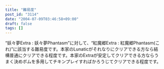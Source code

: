 ```yaml
---
title: "難易度"
post_id: "3114"
date: "2004-07-09T03:46:58+09:00"
draft: false
tags: []
---
```



“妖々夢Extra : 妖々夢Phantasm”に対して、“紅魔郷Extra : 紅魔郷Phantasm(これ)”に該当する難易度です。本家のLunaticがそれなりにクリアできる方なら結構普通にクリアできる程度です。本家のExtraが安定してクリアできる方ならうまく決めボムを多用してチキンプレイすればかろうじてクリアできる程度です。
